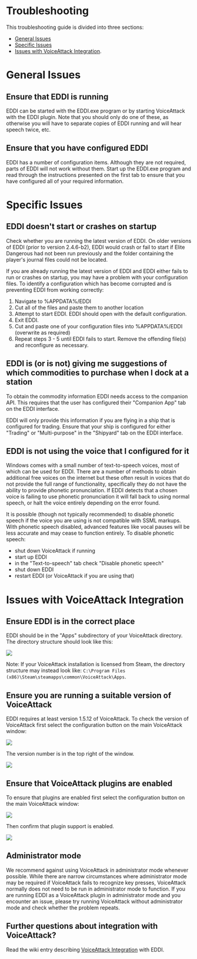 ﻿# Troubleshooting

This troubleshooting guide is divided into three sections:
- [General Issues](https://github.com/EDCD/EDDI/blob/master/TROUBLESHOOTING.md#general-issues)
- [Specific Issues](https://github.com/EDCD/EDDI/blob/master/TROUBLESHOOTING.md#specific-issues)
- [Issues with VoiceAttack Integration](https://github.com/EDCD/EDDI/blob/master/TROUBLESHOOTING.md#issues-with-voiceattack-integration).

# General Issues

## Ensure that EDDI is running

EDDI can be started with the EDDI.exe program or by starting VoiceAttack with the EDDI plugin.  Note that you should only do one of these, as otherwise you will have to separate copies of EDDI running and will hear speech twice, etc.

## Ensure that you have configured EDDI

EDDI has a number of configuration items.  Although they are not required, parts of EDDI will not work without them.  Start up the EDDI.exe program and read through the instructions presented on the first tab to ensure that you have configured all of your required information.

# Specific Issues

## EDDI doesn't start or crashes on startup

Check whether you are running the latest version of EDDI. On older versions of EDDI (prior to version 2.4.6-b2), EDDI would crash or fail to start if Elite Dangerous had not been run previously and the folder containing the player's journal files could not be located. 

If you are already running the latest version of EDDI and EDDI either fails to run or crashes on startup, you may have a problem with your configuration files. To identify a configuration which has become corrupted and is preventing EDDI from working correctly:

1. Navigate to %APPDATA%/EDDI
2. Cut all of the files and paste them to another location
3. Attempt to start EDDI. EDDI should open with the default configuration.
4. Exit EDDI.
5. Cut and paste one of your configuration files into %APPDATA%/EDDI (overwrite as required)
6. Repeat steps 3 - 5 until EDDI fails to start. Remove the offending file(s) and reconfigure as necessary.

## EDDI is (or is not) giving me suggestions of which commodities to purchase when I dock at a station

To obtain the commodity information EDDI needs access to the companion API.  This requires that the user has configured their "Companion App" tab on the EDDI interface.

EDDI will only provide this information if you are flying in a ship that is configured for trading.  Ensure that your ship is configured for either "Trading" or "Multi-purpose" in the "Shipyard" tab on the EDDI interface.

## EDDI is not using the voice that I configured for it

Windows comes with a small number of text-to-speech voices, most of which can be used for EDDI.  There are a number of methods to obtain additional free voices on the internet but these often result in voices that do not provide the full range of functionality, specifically they do not have the ability to provide phonetic pronunciation.  If EDDI detects that a chosen voice is failing to use phonetic pronunciation it will fall back to using normal speech, or halt the voice entirely depending on the error found.

It is possible (though not typically recommended) to disable phonetic speech if the voice you are using is not compatible with SSML markups.  With phonetic speech disabled, advanced features like vocal pauses will be less accurate and may cease to function entirely. To disable phonetic speech:

  - shut down VoiceAttack if running
  - start up EDDI
  - in the "Text-to-speech" tab check "Disable phonetic speech"
  - shut down EDDI
  - restart EDDI (or VoiceAttack if you are using that)

# Issues with VoiceAttack Integration

## Ensure EDDI is in the correct place

EDDI should be in the "Apps" subdirectory of your VoiceAttack directory.  The directory structure should look like this:

![](images/Directory.jpg)

Note: If your VoiceAttack installation is licensed from Steam, the directory structure may instead look like:
`C:\Program Files (x86)\Steam\steamapps\common\VoiceAttack\Apps`.

## Ensure you are running a suitable version of VoiceAttack

EDDI requires at least version 1.5.12 of VoiceAttack.  To check the version of VoiceAttack first select the configuration button on the main VoiceAttack window:

![](images/MainOptions.jpg)

The version number is in the top right of the window.

![](images/OptionsVersion.jpg)

## Ensure that VoiceAttack plugins are enabled

To ensure that plugins are enabled first select the configuration button on the main VoiceAttack window:

![](images/MainOptions.jpg)

Then confirm that plugin support is enabled.

![](images/OptionsPluginSupport.jpg)

## Administrator mode

We recommend against using VoiceAttack in administrator mode whenever possible.
While there are narrow circumstances where administrator mode may be required if VoiceAttack fails to recognize key presses, VoiceAttack normally does not need to be run in administrator mode to function. 
If you are running EDDI as a VoiceAttack plugin in administrator mode and you encounter an issue, please try running VoiceAttack without administrator mode and check whether the problem repeats.

## Further questions about integration with VoiceAttack?

Read the wiki entry describing [VoiceAttack Integration](https://github.com/EDCD/EDDI/wiki/VoiceAttack-Integration) with EDDI.
